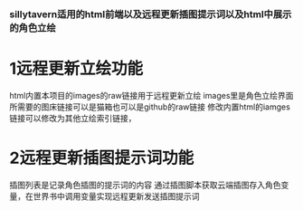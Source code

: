 ### sillytavern适用的html前端以及远程更新插图提示词以及html中展示的角色立绘

# 1远程更新立绘功能
html内置本项目的images的raw链接用于远程更新立绘
images里是角色立绘界面所需要的图床链接可以是猫箱也可以是github的raw链接
修改内置html的iamges链接可以修改为其他立绘索引链接，

# 2远程更新插图提示词功能
插图列表是记录角色插图的提示词的内容
通过插图脚本获取云端插图存入角色变量，在世界书中调用变量实现远程更新发送插图提示词
